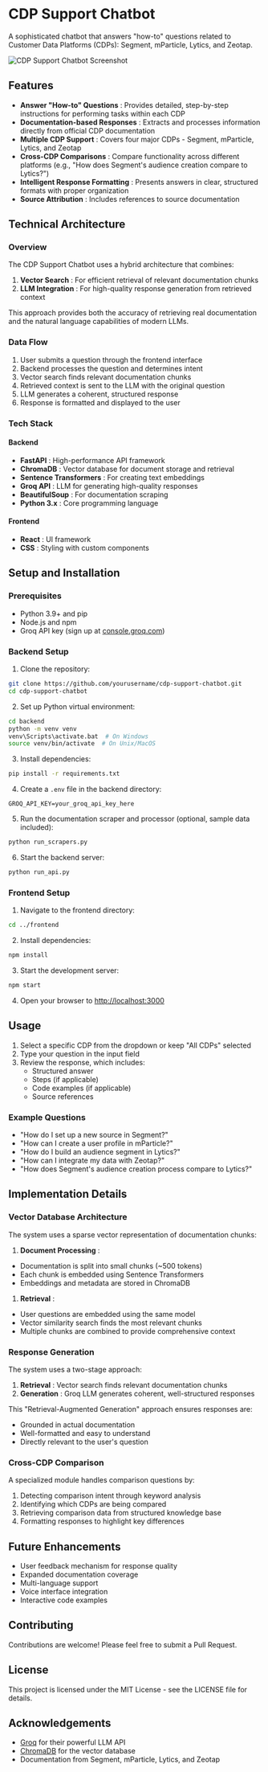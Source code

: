 # CDP Support Chatbot

A sophisticated chatbot that answers "how-to" questions related to Customer Data Platforms (CDPs): Segment, mParticle, Lytics, and Zeotap.

![CDP Support Chatbot Screenshot](https://i.imgur.com/YOUR_SCREENSHOT_ID.png)

## Features

* **Answer "How-to" Questions** : Provides detailed, step-by-step instructions for performing tasks within each CDP
* **Documentation-based Responses** : Extracts and processes information directly from official CDP documentation
* **Multiple CDP Support** : Covers four major CDPs - Segment, mParticle, Lytics, and Zeotap
* **Cross-CDP Comparisons** : Compare functionality across different platforms (e.g., "How does Segment's audience creation compare to Lytics?")
* **Intelligent Response Formatting** : Presents answers in clear, structured formats with proper organization
* **Source Attribution** : Includes references to source documentation

## Technical Architecture

### Overview

The CDP Support Chatbot uses a hybrid architecture that combines:

1. **Vector Search** : For efficient retrieval of relevant documentation chunks
2. **LLM Integration** : For high-quality response generation from retrieved context

This approach provides both the accuracy of retrieving real documentation and the natural language capabilities of modern LLMs.

### Data Flow

1. User submits a question through the frontend interface
2. Backend processes the question and determines intent
3. Vector search finds relevant documentation chunks
4. Retrieved context is sent to the LLM with the original question
5. LLM generates a coherent, structured response
6. Response is formatted and displayed to the user

### Tech Stack

#### Backend

* **FastAPI** : High-performance API framework
* **ChromaDB** : Vector database for document storage and retrieval
* **Sentence Transformers** : For creating text embeddings
* **Groq API** : LLM for generating high-quality responses
* **BeautifulSoup** : For documentation scraping
* **Python 3.x** : Core programming language

#### Frontend

* **React** : UI framework
* **CSS** : Styling with custom components

## Setup and Installation

### Prerequisites

* Python 3.9+ and pip
* Node.js and npm
* Groq API key (sign up at [console.groq.com](https://console.groq.com/))

### Backend Setup

1. Clone the repository:

```bash
git clone https://github.com/yourusername/cdp-support-chatbot.git
cd cdp-support-chatbot
```

2. Set up Python virtual environment:

```bash
cd backend
python -m venv venv
venv\Scripts\activate.bat  # On Windows
source venv/bin/activate  # On Unix/MacOS
```

3. Install dependencies:

```bash
pip install -r requirements.txt
```

4. Create a `.env` file in the backend directory:

```
GROQ_API_KEY=your_groq_api_key_here
```

5. Run the documentation scraper and processor (optional, sample data included):

```bash
python run_scrapers.py
```

6. Start the backend server:

```bash
python run_api.py
```

### Frontend Setup

1. Navigate to the frontend directory:

```bash
cd ../frontend
```

2. Install dependencies:

```bash
npm install
```

3. Start the development server:

```bash
npm start
```

4. Open your browser to [http://localhost:3000](http://localhost:3000/)

## Usage

1. Select a specific CDP from the dropdown or keep "All CDPs" selected
2. Type your question in the input field
3. Review the response, which includes:
   * Structured answer
   * Steps (if applicable)
   * Code examples (if applicable)
   * Source references

### Example Questions

* "How do I set up a new source in Segment?"
* "How can I create a user profile in mParticle?"
* "How do I build an audience segment in Lytics?"
* "How can I integrate my data with Zeotap?"
* "How does Segment's audience creation process compare to Lytics?"

## Implementation Details

### Vector Database Architecture

The system uses a sparse vector representation of documentation chunks:

1. **Document Processing** :

* Documentation is split into small chunks (~500 tokens)
* Each chunk is embedded using Sentence Transformers
* Embeddings and metadata are stored in ChromaDB

1. **Retrieval** :

* User questions are embedded using the same model
* Vector similarity search finds the most relevant chunks
* Multiple chunks are combined to provide comprehensive context

### Response Generation

The system uses a two-stage approach:

1. **Retrieval** : Vector search finds relevant documentation chunks
2. **Generation** : Groq LLM generates coherent, well-structured responses

This "Retrieval-Augmented Generation" approach ensures responses are:

* Grounded in actual documentation
* Well-formatted and easy to understand
* Directly relevant to the user's question

### Cross-CDP Comparison

A specialized module handles comparison questions by:

1. Detecting comparison intent through keyword analysis
2. Identifying which CDPs are being compared
3. Retrieving comparison data from structured knowledge base
4. Formatting responses to highlight key differences

## Future Enhancements

* User feedback mechanism for response quality
* Expanded documentation coverage
* Multi-language support
* Voice interface integration
* Interactive code examples

## Contributing

Contributions are welcome! Please feel free to submit a Pull Request.

## License

This project is licensed under the MIT License - see the LICENSE file for details.

## Acknowledgements

* [Groq](https://groq.com/) for their powerful LLM API
* [ChromaDB](https://www.trychroma.com/) for the vector database
* Documentation from Segment, mParticle, Lytics, and Zeotap
